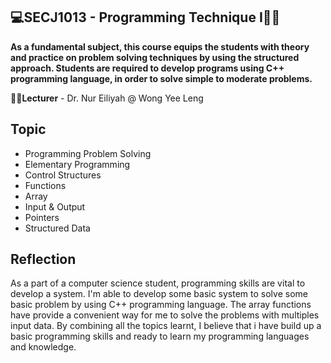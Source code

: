 <h2>💻SECJ1013 - Programming Technique I🧑‍💻</h2>

**As a fundamental subject, this course equips the students with theory and practice on problem solving techniques by using the structured approach. Students are required to develop programs using C++ programming language, in order to solve simple to moderate problems.**


**👩‍🏫Lecturer** - Dr. Nur Eiliyah @ Wong Yee Leng


## Topic

- Programming Problem Solving
- Elementary Programming
- Control Structures
- Functions
- Array
- Input & Output
- Pointers
- Structured Data

## Reflection
As a part of a computer science student, programming skills are vital to develop a system. I'm able to develop some basic system to solve some basic problem by using C++ programming language. The array functions have provide a convenient way for me to solve the problems with multiples input data. By combining all the topics learnt, I believe that i have build up a basic programming skills and ready to learn my programming languages and knowledge.
